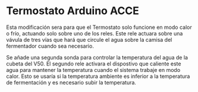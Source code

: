 # Termostato Arduino ACCE
Esta modificación sera para que el Termostato solo funcione en modo calor o frío, actuando solo sobre uno de los reles. Este rele actuara sobre una vávula de tres vías que hará que circule el agua sobre la camisa del fermentador cuando sea necesario.

Se añade una segunda sonda para controlar la temperatura del agua de la cubeta del V50. El segundo rele activara el dispostivo que caliente este agua para mantener la temperatura cuando el sistema trabaje en modo calor. Esto se usaría si la temperatura ambiente es inferior a la temperatura de fermentación y es necesario subir la temperatura.
